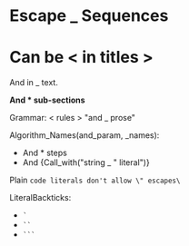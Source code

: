 # Escape \_ Sequences

# Can be \< in titles \>

And in \_ text.

**And \* sub-sections**

Grammar: \< rules \> "and \_ prose"

Algorithm\_Names(and\_param, \_names):
  * And \* steps
  * And {Call\_with("string \_ \" literal")}

Plain `code literals don't allow \" escapes\`

LiteralBackticks:
  - `` ` ``
  - ``` `` ```
  - ` ``` `
